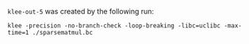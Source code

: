 `klee-out-5` was created by the following run:
```
klee -precision -no-branch-check -loop-breaking -libc=uclibc -max-time=1 ./sparsematmul.bc
```
